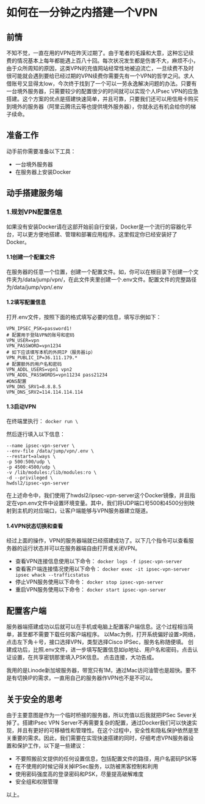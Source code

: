 # 

# 如何在一分钟之内搭建一个VPN

## 前情

不知不觉，一直在用的VPN在昨天过期了。由于笔者的毛躁和大意，这种忘记续费的情况基本上每年都能遇上百八十回。每次状况发生都是伤害不大，麻烦不小，由于众所周知的原因，这类VPN的充值网站经常性地被迫流亡，一旦续费不及时很可能就会遇到要给已经过期的VPN续费你需要先有一个VPN的哲学之问。求人借账号又显得太low，今次终于找到了一个可以一劳永逸解决问题的办法。只要有一台境外服务器，只需要较少的配置很少的时间就可以实现个人IPsec VPN的应急搭建。这个方案的优点是搭建快速简单，并且可靠，只要我们还可以用信用卡购买到境外的服务器（阿里云腾讯云等也提供境外服务器），你就永远有机会给你的梯子续命。


## 准备工作

动手前你需要准备以下工具：

- 一台境外服务器
- 在服务器上安装Docker


## 动手搭建服务端

### 1.规划VPN配置信息

如果没有安装Docker请在这部开始前自行安装，Docker是一个流行的容器化平台，可以更方便地搭建、管理和部署应用程序。这里假定你已经安装好了Docker。


#### 1.1创建一个配置文件

在服务器的任意一个位置，创建一个配置文件。如，你可以在根目录下创建一个文件夹为/data/jump/vpn/，在此文件夹里创建一个.env文件。配置文件的完整路径为/data/jump/vpn/.env


#### 1.2填写配置信息

打开.env文件，按照下面的格式填写必要的信息，填写示例如下：

```
VPN_IPSEC_PSK=password1!
# 配置用于登陆VPN的账号和密码
VPN_USER=vpn
VPN_PASSWORD=vpn1234
# 如下应该填写本机的外网IP（服务器ip）
VPN_PUBLIC_IP=36.111.179.*
# 配置额外的用户名和密码
VPN_ADDL_USERS=vpn1 vpn2
VPN_ADDL_PASSWORDS=vpn11234 pass21234
#DNS配置
VPN_DNS_SRV1=8.8.8.5
VPN_DNS_SRV2=114.114.114.114
```


#### 1.3启动VPN

在终端里执行：
```docker run \```

然后逐行填入以下信息：
```
--name ipsec-vpn-server \
--env-file /data/jump/vpn/.env \ 
--restart=always \
-p 500:500/udp \
-p 4500:4500/udp \
-v /lib/modules:/lib/modules:ro \
-d --privileged \
hwdsl2/ipsec-vpn-server
```
在上述命令中，我们使用了hwdsl2/ipsec-vpn-server这个Docker镜像，并且指定在vpn.env文件中设置环境变量。其中，我们将UDP端口号500和4500分别映射到主机的对应端口，让客户端能够与VPN服务器建立隧道。


#### 1.4VPN状态切换和查看

经过上面的操作，VPN的服务器端就已经搭建成功了。以下几个指令可以查看服务器的运行状态并可以在服务器端自由打开或关闭VPN。
- 查看VPN连接信息使用以下命令：
```docker logs -f ipsec-vpn-server```
- 查看客户端连接情况使用以下命令：
```docker exec -it ipsec-vpn-server ipsec whack --trafficstatus```
- 停止VPN服务使用以下命令：
```docker stop ipsec-vpn-server```
- 重启VPN服务使用以下命令：
```docker start ipsec-vpn-server```



## 配置客户端

服务器端搭建成功以后就可以在手机或电脑上配置客户端信息。这个过程相当简单，甚至都不需要下载任何客户端程序。
以Mac为例，打开系统偏好设置>网络，点击左下角＋号，接口选择VPN，类型选择Cisco IPSec，服务名称随便填。
创建成功后，比照.env文件，进一步填写配置信息如ip地址、用户名和密码，点击认证设置，在共享密钥那里填入PSK信息。
点击连接，大功告成。

我用的是Linode新加坡服务器，带宽只有1M，通过Mac访问油管也是超快。要不是有切换IP的需求，一直用自己的服务器作VPN也不是不可以。


## 关于安全的思考

由于主要意图是作为一个临时桥接的服务器，所以充值以后我就把IPSec Sever关掉了。搭建IPsec VPN Server不再需要复杂的配置，通过Docker我们可以快速实现，并且有更好的可移植性和管理性。在这个过程中，安全性和隐私保护依然是至关重要的需求。因此，我们需要在实现快速搭建的同时，仔细考虑VPN服务器设置和保护工作，以下是一些建议：

- 不要照搬前文提供的任何设置信息，包括配置文件的路径，用户名密码PSK等
- 在不使用的时候记得关掉IPSec服务，以防被黑客控制和利用
- 使用密码强度高的登录密码和PSK，尽量提高破解难度
- 安全组和权限管理


以上。
